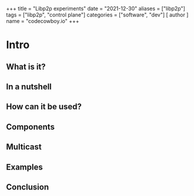 +++
title = "Libp2p experiments"
date = "2021-12-30"
aliases = ["libp2p"]
tags = ["libp2p", "control plane"]
categories = ["software", "dev"]
[ author ]
  name = "codecowboy.io"
+++

# Intro

## What is it?

## In a nutshell

## How can it be used?

## Components 

## Multicast

## Examples

## Conclusion
